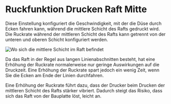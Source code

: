Ruckfunktion Drucken Raft Mitte
====
Diese Einstellung konfiguriert die Geschwindigkeit, mit der die Düse durch Ecken fahren kann, während die mittlere Schicht des Rafts gedruckt wird. Die Ruckrate während der mittleren Schicht des Rafts kann getrennt von der unteren und oberen Schicht konfiguriert werden.

![Wo sich die mittlere Schicht im Raft befindet](../../../articles/images/raft_dimensions_simplified.svg)

Da das Raft in der Regel aus langen Linienabschnitten besteht, hat eine Erhöhung der Ruckrate normalerweise nur geringe Auswirkungen auf die Druckzeit. Eine Erhöhung der Ruckrate spart jedoch ein wenig Zeit, wenn Sie die Ecken am Ende der Linien durchfahren.

Eine Erhöhung der Ruckrate führt dazu, dass der Drucker beim Drucken der mittleren Schicht des Rafts stärker vibriert. Dadurch steigt das Risiko, dass sich das Raft von der Bauplatte löst, leicht an.